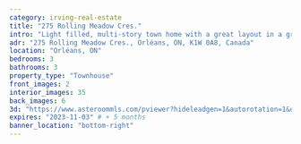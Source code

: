 ```yaml
---
category: irving-real-estate
title: "275 Rolling Meadow Cres."
intro: "Light filled, multi-story town home with a great layout in a great community, close to shops and parks."
adr: "275 Rolling Meadow Cres., Orléans, ON, K1W 0A8, Canada"
location: "Orléans, ON"
bedrooms: 3
bathrooms: 3
property_type: "Townhouse"
front_images: 2
interior_images: 35
back_images: 6
3d: "https://www.asteroommls.com/pviewer?hideleadgen=1&autorotation=1&defaultviewdollhouse=0&showdollhousehotspot=1&stopbgaudio=1&autonav=0&token=dmPaCOnF_E2C56XFFZtlnw"
expires: "2023-11-03" # + 5 months
banner_location: "bottom-right"
---
```

